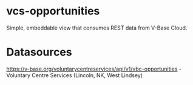 # vcs-opportunities
Simple, embeddable view that consumes REST data from V-Base Cloud.

Datasources
===========
https://v-base.org/voluntarycentreservices/api/v1/vbc-opportunities - Voluntary Centre Services (Lincoln, NK, West Lindsey)
